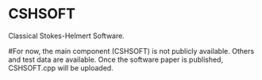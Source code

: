 # CSHSOFT
Classical Stokes-Helmert Software.

#For now, the main component (CSHSOFT) is not publicly available. Others and test data are available. Once the software paper is published, CSHSOFT.cpp will be uploaded.
